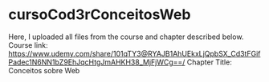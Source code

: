 # cursoCod3rConceitosWeb
Here, I uploaded all files from the course and chapter described below.
Course link: https://www.udemy.com/share/101qTY3@RYAJB1AhUEkxLjQpbSX_Cd3tFGifPadec1N6NN1bZ9EhJqcHtgJmAHKH38_MjFjWCg==/
Chapter Title: Conceitos sobre Web
